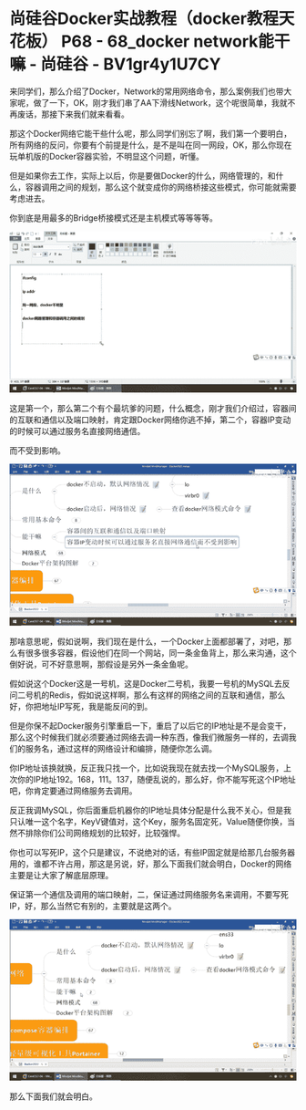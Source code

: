 # 尚硅谷Docker实战教程（docker教程天花板） P68 - 68_docker network能干嘛 - 尚硅谷 - BV1gr4y1U7CY

来同学们，那么介绍了Docker，Network的常用网络命令，那么案例我们也带大家呢，做了一下，OK，刚才我们串了AA下滑线Network，这个呢很简单，我就不再废话，那接下来我们就来看看。

那这个Docker网络它能干些什么呢，那么同学们别忘了啊，我们第一个要明白，所有网络的反问，你要有个前提是什么，是不是叫在同一网段，OK，那么你现在玩单机版的Docker容器实验，不明显这个问题，听懂。

但是如果你去工作，实际上以后，你是要做Docker的什么，网络管理的，和什么，容器调用之间的规划，那么这个就变成你的网络桥接这些模式，你可能就需要考虑进去。

你到底是用最多的Bridge桥接模式还是主机模式等等等等。

![](img/39584d0039b686f4737bac11f7ddf156_1.png)

这是第一个，那么第二个有个最坑爹的问题，什么概念，刚才我们介绍过，容器间的互联和通信以及端口映射，肯定跟Docker网络你逃不掉，第二个，容器IP变动的时候可以通过服务名直接网络通信。

而不受到影响。

![](img/39584d0039b686f4737bac11f7ddf156_3.png)

那啥意思呢，假如说啊，我们现在是什么，一个Docker上面都部署了，对吧，那么有很多很多容器，假设他们在同一个网站，同一条金鱼背上，那么来沟通，这个倒好说，可不好意思啊，那假设是另外一条金鱼呢。

假如说这个Docker这是一号机，这是Docker二号机，我要一号机的MySQL去反问二号机的Redis，假如说这样啊，那么有这样的网络之间的互联和通信，那么好，你把地址IP写死，我是能反问的到。

但是你保不起Docker服务引擎重启一下，重启了以后它的IP地址是不是会变干，那么这个时候我们就必须要通过网络去调一种东西，像我们微服务一样的，去调我们的服务名，通过这样的网络设计和编排，随便你怎么调。

你IP地址该换就换，反正我只找一个，比如说我现在就去找一个MySQL服务，上次你的IP地址192。168，111。137，随便乱说的，那么好，你不能写死这个IP地址吧，你肯定要通过网络服务去调用。

反正我调MySQL，你后面重启机器你的IP地址具体分配是什么我不关心，但是我只认唯一这个名字，KeyV键值对，这个Key，服务名固定死，Value随便你换，当然不排除你们公司网络规划的比较好，比较强悍。

你也可以写死IP，这个只是建议，不说绝对的话，有些IP固定就是给那几台服务器用的，谁都不许占用，那这是另说，好，那么下面我们就会明白，Docker的网络主要是让大家了解底层原理。

保证第一个通信及调用的端口映射，二，保证通过网络服务名来调用，不要写死IP，好，那么当然它有别的，主要就是这两个。

![](img/39584d0039b686f4737bac11f7ddf156_5.png)

那么下面我们就会明白。